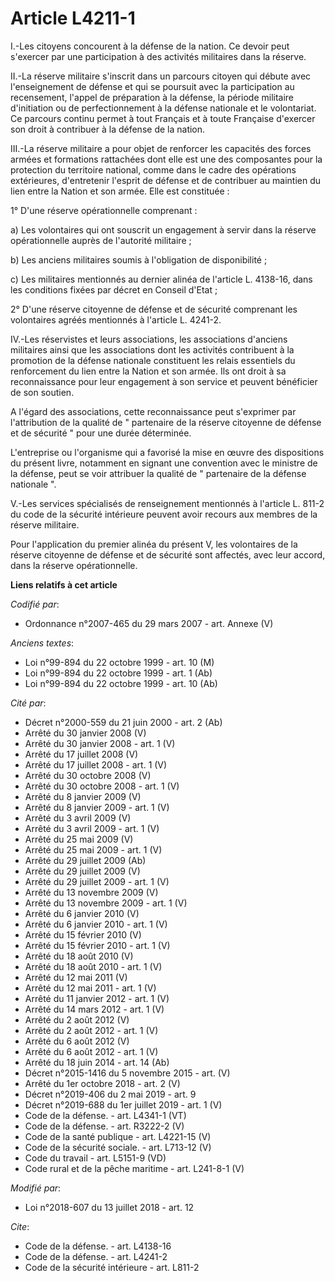 # Article L4211-1

I.-Les citoyens concourent à la défense de la nation. Ce devoir peut s'exercer par une participation à des activités
militaires dans la réserve. 

II.-La réserve militaire s'inscrit dans un parcours citoyen qui débute avec l'enseignement de défense et qui se poursuit avec
la participation au recensement, l'appel de préparation à la défense, la période militaire d'initiation ou de
perfectionnement à la défense nationale et le volontariat. Ce parcours continu permet à tout Français et à toute Française
d'exercer son droit à contribuer à la défense de la nation. 

III.-La réserve militaire a pour objet de renforcer les capacités des forces armées et formations rattachées dont elle est
une des composantes pour la protection du territoire national, comme dans le cadre des opérations extérieures, d'entretenir
l'esprit de défense et de contribuer au maintien du lien entre la Nation et son armée. Elle est constituée : 

1° D'une réserve opérationnelle comprenant : 

a) Les volontaires qui ont souscrit un engagement à servir dans la réserve opérationnelle auprès de l'autorité militaire ; 

b) Les anciens militaires soumis à l'obligation de disponibilité ; 

c) Les militaires mentionnés au dernier alinéa de l'article L. 4138-16, dans les conditions fixées par décret en Conseil
d'Etat ; 

2° D'une réserve citoyenne de défense et de sécurité comprenant les volontaires agréés mentionnés à l'article L. 4241-2. 

IV.-Les réservistes et leurs associations, les associations d'anciens militaires ainsi que les associations dont les
activités contribuent à la promotion de la défense nationale constituent les relais essentiels du renforcement du lien entre
la Nation et son armée. Ils ont droit à sa reconnaissance pour leur engagement à son service et peuvent bénéficier de son
soutien. 

A l'égard des associations, cette reconnaissance peut s'exprimer par l'attribution de la qualité de " partenaire de la
réserve citoyenne de défense et de sécurité " pour une durée déterminée. 

L'entreprise ou l'organisme qui a favorisé la mise en œuvre des dispositions du présent livre, notamment en signant une
convention avec le ministre de la défense, peut se voir attribuer la qualité de " partenaire de la défense nationale ". 

V.-Les services spécialisés de renseignement mentionnés à l'article L. 811-2 du code de la sécurité intérieure peuvent avoir
recours aux membres de la réserve militaire. 

Pour l'application du premier alinéa du présent V, les volontaires de la réserve citoyenne de défense et de sécurité sont
affectés, avec leur accord, dans la réserve opérationnelle.

**Liens relatifs à cet article**

_Codifié par_:

  - Ordonnance n°2007-465 du 29 mars 2007 - art. Annexe (V)

_Anciens textes_:

  - Loi n°99-894 du 22 octobre 1999 - art. 10 (M)
  - Loi n°99-894 du 22 octobre 1999 - art. 1 (Ab)
  - Loi n°99-894 du 22 octobre 1999 - art. 10 (Ab)

_Cité par_:

  - Décret n°2000-559 du 21 juin 2000 - art. 2 (Ab)
  - Arrêté du 30 janvier 2008 (V)
  - Arrêté du 30 janvier 2008 - art. 1 (V)
  - Arrêté du 17 juillet 2008 (V)
  - Arrêté du 17 juillet 2008 - art. 1 (V)
  - Arrêté du 30 octobre 2008 (V)
  - Arrêté du 30 octobre 2008 - art. 1 (V)
  - Arrêté du 8 janvier 2009 (V)
  - Arrêté du 8 janvier 2009 - art. 1 (V)
  - Arrêté du 3 avril 2009 (V)
  - Arrêté du 3 avril 2009 - art. 1 (V)
  - Arrêté du 25 mai 2009 (V)
  - Arrêté du 25 mai 2009 - art. 1 (V)
  - Arrêté du 29 juillet 2009 (Ab)
  - Arrêté du 29 juillet 2009 (V)
  - Arrêté du 29 juillet 2009 - art. 1 (V)
  - Arrêté du 13 novembre 2009 (V)
  - Arrêté du 13 novembre 2009 - art. 1 (V)
  - Arrêté du 6 janvier 2010 (V)
  - Arrêté du 6 janvier 2010 - art. 1 (V)
  - Arrêté du 15 février 2010 (V)
  - Arrêté du 15 février 2010 - art. 1 (V)
  - Arrêté du 18 août 2010 (V)
  - Arrêté du 18 août 2010 - art. 1 (V)
  - Arrêté du 12 mai 2011 (V)
  - Arrêté du 12 mai 2011 - art. 1 (V)
  - Arrêté du 11 janvier 2012 - art. 1 (V)
  - Arrêté du 14 mars 2012 - art. 1 (V)
  - Arrêté du 2 août 2012 (V)
  - Arrêté du 2 août 2012 - art. 1 (V)
  - Arrêté du 6 août 2012 (V)
  - Arrêté du 6 août 2012 - art. 1 (V)
  - Arrêté du 18 juin 2014 - art. 14 (Ab)
  - Décret n°2015-1416 du 5 novembre 2015 - art. (V)
  - Arrêté du 1er octobre 2018 - art. 2 (V)
  - Décret n°2019-406 du 2 mai 2019 - art. 9
  - Décret n°2019-688 du 1er juillet 2019 - art. 1 (V)
  - Code de la défense. - art. L4341-1 (VT)
  - Code de la défense. - art. R3222-2 (V)
  - Code de la santé publique - art. L4221-15 (V)
  - Code de la sécurité sociale. - art. L713-12 (V)
  - Code du travail - art. L5151-9 (VD)
  - Code rural et de la pêche maritime - art. L241-8-1 (V)

_Modifié par_:

  - Loi n°2018-607 du 13 juillet 2018 - art. 12

_Cite_:

  - Code de la défense. - art. L4138-16
  - Code de la défense. - art. L4241-2
  - Code de la sécurité intérieure - art. L811-2

